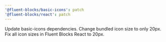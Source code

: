 ```yaml
---
'@fluent-blocks/basic-icons': patch
'@fluent-blocks/react': patch
---
```


Update basic-icons dependencies. Change bundled icon size to only 20px. Fix all icon sizes in Fluent Blocks React to 20px.
